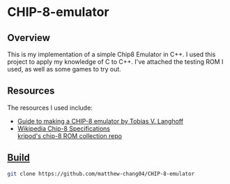 # CHIP-8-emulator

## Overview
<p>
  This is my implementation of a simple Chip8 Emulator in C++. I used this project to apply my knowledge of C to C++. I've attached the testing ROM I used, as well as some games to try out.
</p>

## Resources
<p>
  The resources I used include:
</p>
<ul>
  <li>
    <a href="https://tobiasvl.github.io/blog/write-a-chip-8-emulator/"> Guide to making a CHIP-8 emulator by Tobias V. Langhoff
  </li>
  <li>
    <a href="https://en.wikipedia.org/wiki/CHIP-8"> Wikipedia Chip-8 Specifications
  </li>
    <a href="https://github.com/kripod/chip8-roms"> kripod's chip-8 ROM collection repo
</ul>

## Build

```bash
git clone https://github.com/matthew-chang04/CHIP-8-emulator
